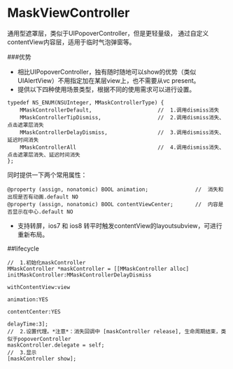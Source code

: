 # MaskViewController
通用型遮罩层，类似于UIPopoverController，但是更轻量级，
通过自定义contentView内容层，适用于临时气泡弹窗等。

###优势
* 相比UIPopoverController，独有随时随地可以show的优势（类似UIAlertView）不用指定加在某层view上，也不需要从vc present。
* 提供以下四种使用场景类型，根据不同的使用需求可以进行设置。
```objc
typedef NS_ENUM(NSUInteger, MMaskControllerType) {
    MMaskControllerDefault,                     //  1.调用dismiss消失
    MMaskControllerTipDismiss,                  //  2.调用dismiss消失、点击遮罩层消失
    MMaskControllerDelayDismiss,                //  3.调用dismiss消失、延迟时间消失
    MMaskControllerAll                          //  4.调用dismiss消失、点击遮罩层消失、延迟时间消失
};
```
同时提供一下两个常用属性：
```objc
@property (assign, nonatomic) BOOL animation;               //  消失和出现是否有动画.default NO
@property (assign, nonatomic) BOOL contentViewCenter;       //  内容是否显示在中心.default NO
```
* 支持转屏，ios7 和 ios8
转平时触发contentView的layoutsubview，可进行重新布局。

##lifecycle

```objc
//  1.初始化maskController
MMaskController *maskController = [[MMaskController alloc] initMaskController:MMaskControllerDelayDismiss
                                                              withContentView:view
                                                                    animation:YES
                                                                contentCenter:YES
                                                                    delayTime:3];
//  2.设置代理。*注意*：消失回调中 [maskController release], 生命周期结束，类似于popoverController
maskController.delegate = self;
//  3.显示
[maskController show];
```
